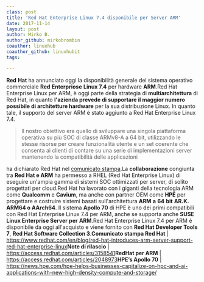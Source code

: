 ```yaml
---
class: post
title: 'Red Hat Enterprise Linux 7.4 disponibile per Server ARM'
date: 2017-11-14
layout: post
author: Mirko B.
author_github: mirkobrombin
coauthor: linuxhub
coauthor_github: linuxhubit
tags:

---
```

<strong>Red</strong> <strong>Hat</strong> ha annunciato oggi la disponibilità generale del sistema operativo commerciale <strong>Red</strong> <strong>Enterpriose</strong> <strong>Linux 7.4</strong> per hardware <strong>ARM</strong>.Red Hat Enterprise Linux per ARM, è oggi parte della strategia di <strong>multiarchitettura</strong> di Red Hat, in quanto <strong>l'azienda prevede di supportare il maggior numero possibile di architetture hardware</strong> per la sua distribuzione Linux. In quanto tale, il supporto del server ARM è stato aggiunto a Red Hat Enterprise Linux 7.4.<blockquote>Il nostro obiettivo era quello di sviluppare una singola piattaforma operativa su più SOC di classe ARMv8-A a 64 bit, utilizzando le stesse risorse per creare funzionalità utente e un set coerente che consenta ai clienti di contare su una serie di implementazioni server mantenendo la compatibilità delle applicazioni</blockquote>ha dichiarato Red Hat nel <a href="https://www.redhat.com/en/blog/red-hat-introduces-arm-server-support-red-hat-enterprise-linux">comunicato stampa</a>.La <strong>collaborazione</strong> congiunta tra <strong>Red Hat e ARM</strong> ha permesso a RHEL (Red Hat Enterprise Linux) di eseguire un'ampia gamma di sistemi SOC ottimizzati per server, di solito progettati per cloud.Red Hat ha lavorato con i giganti della tecnologia ARM come <strong>Qualcomm</strong> e <strong>Cavium</strong>, ma anche con partner OEM come <strong>HPE</strong> per progettare e costruire sistemi basati sull'architettura <strong>ARM</strong> <strong>a</strong> <strong>64</strong> <strong>bit</strong> <strong>AR.K. ARM64 o AArch64</strong>. Il sistema <strong>Apollo 70</strong> di HPE è uno dei primi compatibili con Red Hat Enterprise Linux 7.4 per ARM, anche se supporta anche <strong>SUSE Linux Enterprise Server</strong> <strong>per</strong> <strong>ARM</strong>.Red Hat Enterprise Linux 7.4 per ARM è disponibile da oggi all'acquisto e viene fornito con <strong>Red Hat Developer Tools 7</strong>, <strong>Red Hat Software Collection 3</strong>.<strong>Comunicato stampa Red Hat</strong> | <a href="https://www.redhat.com/en/blog/red-hat-introduces-arm-server-support-red-hat-enterprise-linux">https://www.redhat.com/en/blog/red-hat-introduces-arm-server-support-red-hat-enterprise-linux</a><strong>Note di rilascio</strong> | <a href="https://access.redhat.com/articles/3158541">https://access.redhat.com/articles/3158541</a><strong>RedHat per ARM</strong> | <a href="https://access.redhat.com/articles/2048973">https://access.redhat.com/articles/2048973</a><strong>HPE’s Apollo 70</strong> | <a href="https://news.hpe.com/hpe-helps-businesses-capitalize-on-hpc-and-ai-applications-with-new-high-density-compute-and-storage/">https://news.hpe.com/hpe-helps-businesses-capitalize-on-hpc-and-ai-applications-with-new-high-density-compute-and-storage/</a>